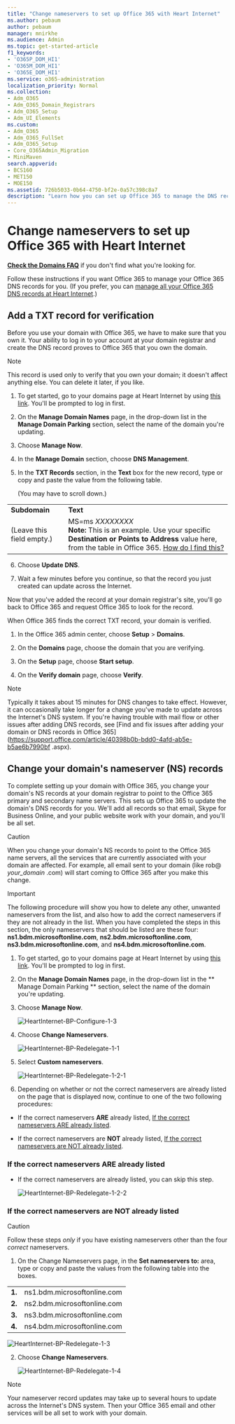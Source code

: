 ```yaml
---
title: "Change nameservers to set up Office 365 with Heart Internet"
ms.author: pebaum
author: pebaum
manager: mnirkhe
ms.audience: Admin
ms.topic: get-started-article
f1_keywords:
- 'O365P_DOM_HI1'
- 'O365M_DOM_HI1'
- 'O365E_DOM_HI1'
ms.service: o365-administration
localization_priority: Normal
ms.collection:
- Adm_O365
- Adm_O365_Domain_Registrars
- Adm_O365_Setup
- Adm_UI_Elements
ms.custom:
- Adm_O365
- Adm_O365_FullSet
- Adm_O365_Setup
- Core_O365Admin_Migration
- MiniMaven
search.appverid:
- BCS160
- MET150
- MOE150
ms.assetid: 726b5033-0b64-4750-bf2e-0a57c398c8a7
description: "Learn how you can set up Office 365 to manage the DNS records of your custom domain at Heart Internet."
---
```


# Change nameservers to set up Office 365 with Heart Internet

 **[Check the Domains FAQ](../setup/domains-faq.md)** if you don't find what you're looking for. 
  
Follow these instructions if you want Office 365 to manage your Office 365 DNS records for you. (If you prefer, you can [manage all your Office 365 DNS records at Heart Internet](create-dns-records-at-heart-internet.md).)
  
    
## Add a TXT record for verification

Before you use your domain with Office 365, we have to make sure that you own it. Your ability to log in to your account at your domain registrar and create the DNS record proves to Office 365 that you own the domain.
  
> [!NOTE]
> This record is used only to verify that you own your domain; it doesn't affect anything else. You can delete it later, if you like.
  
1. To get started, go to your domains page at Heart Internet by using [this link](https://customer.heartinternet.uk/manage/login.cgi?destination=%2Fmanage%2Fmanage.cgi). You'll be prompted to log in first.
    
2. On the **Manage Domain Names** page, in the drop-down list in the **Manage Domain Parking** section, select the name of the domain you're updating.
    
3. Choose **Manage Now**.
    
4. In the **Manage Domain** section, choose **DNS Management**.
    
5. In the **TXT Records** section, in the **Text** box for the new record, type or copy and paste the value from the following table. 
    
    (You may have to scroll down.)
    
|||
|:-----|:-----|
|**Subdomain** <br/> |**Text** <br/> |
|(Leave this field empty.)  <br/> |MS=ms *XXXXXXXX* <br/> **Note:** This is an example. Use your specific **Destination or Points to Address** value here, from the table in Office 365. [How do I find this?](../get-help-with-domains/information-for-dns-records.md)      <br/>   |
   
6. Choose **Update DNS**.
    
7. Wait a few minutes before you continue, so that the record you just created can update across the Internet.
    
Now that you've added the record at your domain registrar's site, you'll go back to Office 365 and request Office 365 to look for the record.
  
When Office 365 finds the correct TXT record, your domain is verified.
  
1. In the Office 365 admin center, choose **Setup** \> **Domains**.
    
2. On the **Domains** page, choose the domain that you are verifying. 
    
3. On the **Setup** page, choose **Start setup**.
    
4. On the **Verify domain** page, choose **Verify**.
    
> [!NOTE]
> Typically it takes about 15 minutes for DNS changes to take effect. However, it can occasionally take longer for a change you've made to update across the Internet's DNS system. If you're having trouble with mail flow or other issues after adding DNS records, see [Find and fix issues after adding your domain or DNS records in Office 365](https://support.office.com/article/40398b0b-bdd0-4afd-ab5e-b5ae6b7990bf
.aspx).
  
## Change your domain's nameserver (NS) records

To complete setting up your domain with Office 365, you change your domain's NS records at your domain registrar to point to the Office 365 primary and secondary name servers. This sets up Office 365 to update the domain's DNS records for you. We'll add all records so that email, Skype for Business Online, and your public website work with your domain, and you'll be all set.
  
> [!CAUTION]
> When you change your domain's NS records to point to the Office 365 name servers, all the services that are currently associated with your domain are affected. For example, all email sent to your domain (like rob@ *your_domain*  .com) will start coming to Office 365 after you make this change.
  
> [!IMPORTANT]
> The following procedure will show you how to delete any other, unwanted nameservers from the list, and also how to add the correct nameservers if they are not already in the list. When you have completed the steps in this section, the only nameservers that should be listed are these four: **ns1.bdm.microsoftonline.com**, **ns2.bdm.microsoftonline.com**, **ns3.bdm.microsoftonline.com**, and **ns4.bdm.microsoftonline.com**.
  
1. To get started, go to your domains page at Heart Internet by using [this link](https://customer.heartinternet.uk/manage/login.cgi?destination=%2Fmanage%2Fmanage.cgi). You'll be prompted to log in first.
    
2. On the **Manage Domain Names** page, in the drop-down list in the ** Manage Domain Parking ** section, select the name of the domain you're updating.
    
3. Choose **Manage Now**.
    
    ![HeartInternet-BP-Configure-1-3](../media/51e545f1-176b-4569-b98f-bf5e673facb3.png)
  
4. Choose **Change Nameservers**.
    
    ![HeartInternet-BP-Redelegate-1-1](../media/169738f9-7c89-475f-be6a-aa0e71539f62.png)
  
5. Select **Custom nameservers**.
    
    ![HeartInternet-BP-Redelegate-1-2-1](../media/7973cf04-f17c-48cd-8826-e7c729dd31a2.png)
  
6. Depending on whether or not the correct nameservers are already listed on the page that is displayed now, continue to one of the two following procedures:
    
  - If the correct nameservers **ARE** already listed, [If the correct nameservers ARE already listed](change-nameservers-at-heart-internet.md#BKMK_ProcedureWithOUT).
    
  - If the correct nameservers are **NOT** already listed, [If the correct nameservers are NOT already listed](change-nameservers-at-heart-internet.md#BKMK_ProcedureWITH).
    
### If the correct nameservers ARE already listed

- If the correct nameservers are already listed, you can skip this step.
    
    ![HeartInternet-BP-Redelegate-1-2-2](../media/1895aa4e-b1d9-4662-98d0-f64c070ea3ac.png)
  
### If the correct nameservers are NOT already listed

> [!CAUTION]
> Follow these steps  *only*  if you have existing nameservers other than the four  *correct*  nameservers. 
  
1. On the Change Nameservers page, in the **Set nameservers to:** area, type or copy and paste the values from the following table into the boxes. 
    
|||
|:-----|:-----|
|**1.** <br/> |ns1.bdm.microsoftonline.com  <br/> |
|**2.** <br/> |ns2.bdm.microsoftonline.com  <br/> |
|**3.** <br/> |ns3.bdm.microsoftonline.com  <br/> |
|**4.** <br/> |ns4.bdm.microsoftonline.com  <br/> |
   
   ![HeartInternet-BP-Redelegate-1-3](../media/51e45082-6461-4a70-aa57-d280aedeba1c.png)
  
2. Choose **Change Nameservers**.
    
    ![HeartInternet-BP-Redelegate-1-4](../media/1a4973f8-519b-49fb-81b5-5b9c593bdbb5.png)
  
> [!NOTE]
> Your nameserver record updates may take up to several hours to update across the Internet's DNS system. Then your Office 365 email and other services will be all set to work with your domain.
